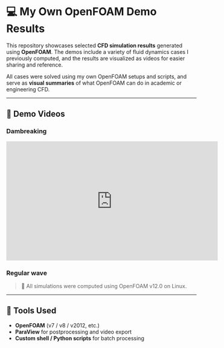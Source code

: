 # 💻 My Own OpenFOAM Demo Results

This repository showcases selected **CFD simulation results** generated using **OpenFOAM**. The demos include a variety of fluid dynamics cases I previously computed, and the results are visualized as videos for easier sharing and reference.

All cases were solved using my own OpenFOAM setups and scripts, and serve as **visual summaries** of what OpenFOAM can do in academic or engineering CFD.

---

## 🎥 Demo Videos



### Dambreaking
<!-- [![Dambreaking](https://youtu.be/6vGnFBioc6A?si=erBv1UFqkvLqayD_/hqdefault.jpg)](https://youtu.be/6vGnFBioc6A?si=erBv1UFqkvLqayD_) -->

<iframe width="560" height="315"
src="https://youtu.be/6vGnFBioc6A?si=erBv1UFqkvLqayD_" 
frameborder="0" 
allow="accelerometer; autoplay; encrypted-media; gyroscope; picture-in-picture" 
allowfullscreen></iframe>

### Regular wave


> 🔧 All simulations were computed using OpenFOAM v12.0 on Linux.

---

## 🧰 Tools Used

- **OpenFOAM** (v7 / v8 / v2012, etc.)
- **ParaView** for postprocessing and video export
- **Custom shell / Python scripts** for batch processing
